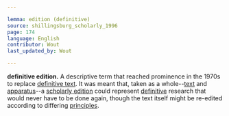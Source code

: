 ```yaml
---

lemma: edition (definitive)
source: shillingsburg_scholarly_1996
page: 174
language: English
contributor: Wout
last_updated_by: Wout

---
```


**definitive edition.** A descriptive term that reached prominence in the 1970s to replace [definitive text](textDefinitive.html). It was meant that, taken as a whole--[text](text.html) and [apparatus](apparatus.html)--a [scholarly edition](editionScholarly.html) could represent [definitive](definitive.html) research that would never have to be done again, though the text itself might be re-edited according to differing [principles](editorialPrinciples.html).
